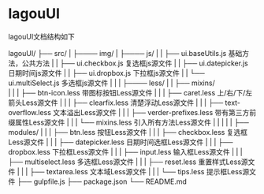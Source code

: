 # lagouUI
lagouUI文档结构如下

lagouUI/
├── src/
|	 ├──── img/
|	 ├──── js/
|	 |      ├── ui.baseUtils.js  	基础方法，公共方法
|    |      ├── ui.checkbox.js   	复选框js源文件
|    |      ├── ui.datepicker.js 	日期时间js源文件
|    |      ├── ui.dropbox.js    	下拉框js源文件
|	 |      └── ui.multiSelect.js   多选框js源文件 
|    |
|    ├──── less/
|    |      ├── mixins/             
|	 |		|      ├── btn-icon.less 		带图标按钮Less源文件
|	 |		|      ├── caret.less 	    	上/右/下/左箭头Less源文件
|	 |		|      ├── clearfix.less 		清楚浮动Less源文件
|	 |		|      ├── text-overflow.less 	文本溢出Less源文件
|	 |		|      ├── verder-prefixes.less 带有第三方前缀属性Less源文件
|	 |		|      └── mixins.less 	        引入所有方法Less源文件
|	 |		|
|    |      ├── modules/
|	 |		|      ├── btn.less 			按钮Less源文件
|	 |		|      ├── checkbox.less 		复选框Less源文件
|	 |		|      ├── datepicker.less 		日期时间选框Less源文件
|	 |		|      ├── dropbox.less 		下拉框Less源文件
|	 |		|      ├── input.less 			输入框Less源文件
|	 |		|      ├── multiselect.less 	多选框Less源文件
|	 |		|      ├── reset.less 			重置样式Less源文件
|	 |		|      ├── textarea.less 		文本域Less源文件
|	 |		|      └── tips.less 			提示框Less源文件
├── gulpfile.js
├── package.json 
└── README.md 
